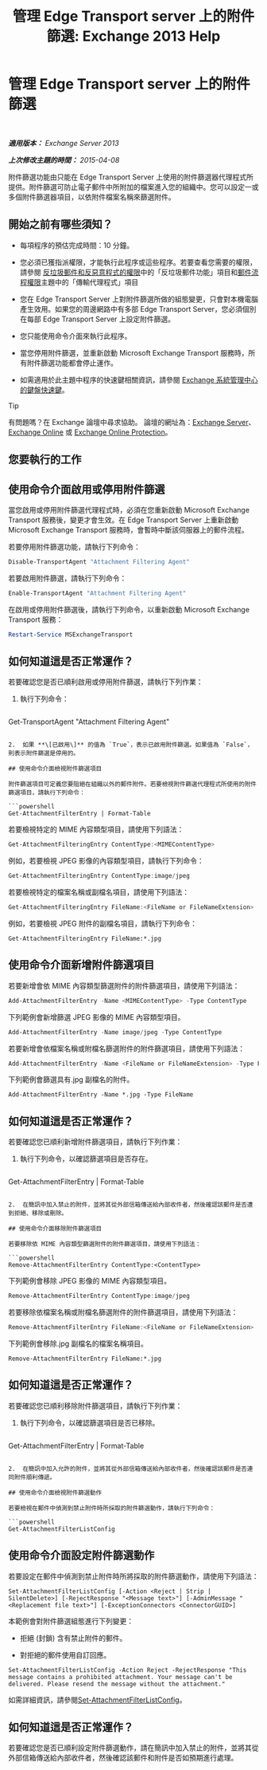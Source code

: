 ﻿---
title: '管理 Edge Transport server 上的附件篩選: Exchange 2013 Help'
TOCTitle: 管理 Edge Transport server 上的附件篩選
ms:assetid: 2ec91cc6-6ade-48ee-88bb-66153874393d
ms:mtpsurl: https://technet.microsoft.com/zh-tw/library/Aa997139(v=EXCHG.150)
ms:contentKeyID: 60828710
ms.date: 05/21/2018
mtps_version: v=EXCHG.150
ms.translationtype: MT
---

# 管理 Edge Transport server 上的附件篩選

 

_**適用版本：** Exchange Server 2013_

_**上次修改主題的時間：** 2015-04-08_

附件篩選功能由只能在 Edge Transport Server 上使用的附件篩選器代理程式所提供。附件篩選可防止電子郵件中所附加的檔案進入您的組織中。您可以設定一或多個附件篩選器項目，以依附件檔案名稱來篩選附件。

## 開始之前有哪些須知？

  - 每項程序的預估完成時間：10 分鐘。

  - 您必須已獲指派權限，才能執行此程序或這些程序。若要查看您需要的權限，請參閱 [反垃圾郵件和反惡意程式的權限](anti-spam-and-anti-malware-permissions-exchange-2013-help.md)中的「反垃圾郵件功能」項目和[郵件流程權限](mail-flow-permissions-exchange-2013-help.md)主題中的「傳輸代理程式」項目

  - 您在 Edge Transport Server 上對附件篩選所做的組態變更，只會對本機電腦產生效用。如果您的周邊網路中有多部 Edge Transport Server，您必須個別在每部 Edge Transport Server 上設定附件篩選。

  - 您只能使用命令介面來執行此程序。

  - 當您停用附件篩選，並重新啟動 Microsoft Exchange Transport 服務時，所有附件篩選功能都會停止運作。

  - 如需適用於此主題中程序的快速鍵相關資訊，請參閱 [Exchange 系統管理中心的鍵盤快速鍵](keyboard-shortcuts-in-the-exchange-admin-center-exchange-online-protection-help.md)。


> [!TIP]  
> 有問題嗎？在 Exchange 論壇中尋求協助。 論壇的網址為：<a href="https://go.microsoft.com/fwlink/p/?linkid=60612">Exchange Server</a>、 <a href="https://go.microsoft.com/fwlink/p/?linkid=267542">Exchange Online</a> 或 <a href="https://go.microsoft.com/fwlink/p/?linkid=285351">Exchange Online Protection</a>。




## 您要執行的工作

## 使用命令介面啟用或停用附件篩選

當您啟用或停用附件篩選代理程式時，必須在您重新啟動 Microsoft Exchange Transport 服務後，變更才會生效。在 Edge Transport Server 上重新啟動 Microsoft Exchange Transport 服務時，會暫時中斷該伺服器上的郵件流程。

若要停用附件篩選功能，請執行下列命令：

```powershell
Disable-TransportAgent "Attachment Filtering Agent"
```

若要啟用附件篩選，請執行下列命令：

```powershell
Enable-TransportAgent "Attachment Filtering Agent"
```

在啟用或停用附件篩選後，請執行下列命令，以重新啟動 Microsoft Exchange Transport 服務：

```powershell
Restart-Service MSExchangeTransport
```

## 如何知道這是否正常運作？

若要確認您是否已順利啟用或停用附件篩選，請執行下列作業：

1.  執行下列命令：
    
    ```powershell
Get-TransportAgent "Attachment Filtering Agent"
```

2.  如果 **\[已啟用\]** 的值為 `True`，表示已啟用附件篩選。如果值為 `False`，則表示附件篩選是停用的。

## 使用命令介面檢視附件篩選項目

附件篩選項目可定義您要阻絕在組織以外的郵件附件。若要檢視附件篩選代理程式所使用的附件篩選項目，請執行下列命令：

```powershell
Get-AttachmentFilterEntry | Format-Table
```

若要檢視特定的 MIME 內容類型項目，請使用下列語法：

```powershell
Get-AttachmentFilteringEntry ContentType:<MIMEContentType>
```

例如，若要檢視 JPEG 影像的內容類型項目，請執行下列命令：

```powershell
Get-AttachmentFilteringEntry ContentType:image/jpeg
```

若要檢視特定的檔案名稱或副檔名項目，請使用下列語法：

```powershell
Get-AttachmentFilteringEntry FileName:<FileName or FileNameExtension>
```

例如，若要檢視 JPEG 附件的副檔名項目，請執行下列命令：

    Get-AttachmentFilteringEntry FileName:*.jpg

## 使用命令介面新增附件篩選項目

若要新增會依 MIME 內容類型篩選附件的附件篩選項目，請使用下列語法：

```powershell
Add-AttachmentFilterEntry -Name <MIMEContentType> -Type ContentType
```

下列範例會新增篩選 JPEG 影像的 MIME 內容類型項目。

```powershell
Add-AttachmentFilterEntry -Name image/jpeg -Type ContentType
```

若要新增會依檔案名稱或附檔名篩選附件的附件篩選項目，請使用下列語法：

```powershell
Add-AttachmentFilterEntry -Name <FileName or FileNameExtension> -Type FileName
```

下列範例會篩選具有.jpg 副檔名的附件。

    Add-AttachmentFilterEntry -Name *.jpg -Type FileName

## 如何知道這是否正常運作？

若要確認您已順利新增附件篩選項目，請執行下列作業：

1.  執行下列命令，以確認篩選項目是否存在。
    
    ```powershell
Get-AttachmentFilterEntry | Format-Table
```

2.  在簡訊中加入禁止的附件，並將其從外部信箱傳送給內部收件者，然後確認該郵件是否遭到拒絕、移除或刪除。

## 使用命令介面移除附件篩選項目

若要移除依 MIME 內容類型篩選附件的附件篩選項目，請使用下列語法：

```powershell
Remove-AttachmentFilterEntry ContentType:<ContentType>
```

下列範例會移除 JPEG 影像的 MIME 內容類型項目。

```powershell
Remove-AttachmentFilterEntry ContentType:image/jpeg
```

若要移除依檔案名稱或附檔名篩選附件的附件篩選項目，請使用下列語法：

```powershell
Remove-AttachmentFilterEntry FileName:<FileName or FileNameExtension>
```

下列範例會移除.jpg 副檔名的檔案名稱項目。

    Remove-AttachmentFilterEntry FileName:*.jpg

## 如何知道這是否正常運作？

若要確認您已順利移除附件篩選項目，請執行下列作業：

1.  執行下列命令，以確認篩選項目是否已移除。
    
    ```powershell
Get-AttachmentFilterEntry | Format-Table
```

2.  在簡訊中加入允許的附件，並將其從外部信箱傳送給內部收件者，然後確認該郵件是否連同附件順利傳遞。

## 使用命令介面檢視附件篩選動作

若要檢視在郵件中偵測到禁止附件時所採取的附件篩選動作，請執行下列命令：

```powershell
Get-AttachmentFilterListConfig
```

## 使用命令介面設定附件篩選動作

若要設定在郵件中偵測到禁止附件時所將採取的附件篩選動作，請使用下列語法：

    Set-AttachmentFilterListConfig [-Action <Reject | Strip | SilentDelete>] [-RejectResponse "<Message text>"] [-AdminMessage "<Replacement file text>"] [-ExceptionConnectors <ConnectorGUID>]

本範例會對附件篩選組態進行下列變更：

  - 拒絕 (封鎖) 含有禁止附件的郵件。

  - 對拒絕的郵件使用自訂回應。

<!-- end list -->

    Set-AttachmentFilterListConfig -Action Reject -RejectResponse "This message contains a prohibited attachment. Your message can't be delivered. Please resend the message without the attachment."

如需詳細資訊，請參閱[Set-AttachmentFilterListConfig](https://technet.microsoft.com/zh-tw/library/bb123483\(v=exchg.150\))。

## 如何知道這是否正常運作？

若要確認您是否已順利設定附件篩選動作，請在簡訊中加入禁止的附件，並將其從外部信箱傳送給內部收件者，然後確認該郵件和附件是否如預期進行處理。

